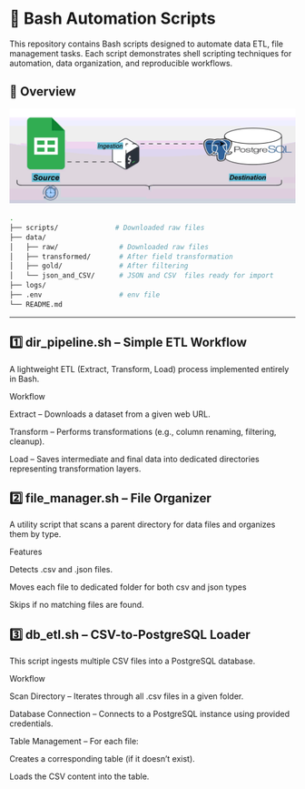 # 🧩 Bash Automation Scripts

This repository contains Bash scripts designed to automate data ETL, file management tasks.
Each script demonstrates shell scripting techniques for automation, data organization, and reproducible workflows.

## 📜 Overview

![alt text](assets/etl_db.gif)

```bash
.
├── scripts/              # Downloaded raw files
├── data/
│   ├── raw/               # Downloaded raw files
│   ├── transformed/       # After field transformation
│   ├── gold/              # After filtering
│   └── json_and_CSV/      # JSON and CSV  files ready for import
├── logs/
├── .env                   # env file
└── README.md

```
---

## 1️⃣ dir_pipeline.sh – Simple ETL Workflow

A lightweight ETL (Extract, Transform, Load) process implemented entirely in Bash.

Workflow

Extract – Downloads a dataset from a given web URL.

Transform – Performs transformations (e.g., column renaming, filtering, cleanup).

Load – Saves intermediate and final data into dedicated directories representing transformation layers.

## 2️⃣ file_manager.sh – File Organizer

A utility script that scans a parent directory for data files and organizes them by type.

Features

Detects .csv and .json files.

Moves each file to dedicated folder for both csv and json types

Skips if no matching files are found.

## 3️⃣ db_etl.sh – CSV-to-PostgreSQL Loader

This script ingests multiple CSV files into a PostgreSQL database.

Workflow

Scan Directory – Iterates through all .csv files in a given folder.

Database Connection – Connects to a PostgreSQL instance using provided credentials.

Table Management – For each file:

Creates a corresponding table (if it doesn’t exist).

Loads the CSV content into the table.